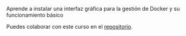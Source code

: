 Aprende a instalar una interfaz gráfica para la gestión de Docker y su funcionamiento básico

Puedes colaborar con este curso en el [repositorio](https://github.com/DavidLMS/katacoda-scenarios/tree/master/portainer).
